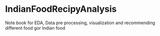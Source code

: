 # IndianFoodRecipyAnalysis

Note book for EDA, Data pre processing, visualization and recommending different food gor Indian food
